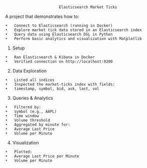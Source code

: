                             Elasticsearch Market Ticks

A project that demonstrates how to:

	•	Connect to Elasticsearch (running in Docker)
	•	Explore market tick data stored in an Elasticsearch index
	•	Query data using Elasticsearch DSL in Python
	•	Perform basic analytics and visualization with Matplotlib

  1.	Setup
     
	•	Ran Elasticsearch & Kibana in Docker
	•	Verified connection on http://localhost:9200
	
  2.	Data Exploration
	
	•	Listed all indices
	•	Inspected the market-ticks index with fields:
	•	timestamp, symbol, bid, ask, last, vol
	
 3.	  Queries & Analytics
	
	•	Filtered by:
	•	symbol (e.g., AAPL)
	•	Time window
	•	Volume threshold
	•	Aggregated by minute for:
	•	Average Last Price
	•	Volume per Minute
	
4.	 Visualization
	
	•	Plotted:
	•	Average Last Price per Minute
	•	Volume per Minute
